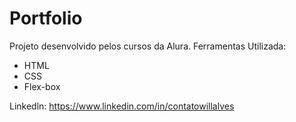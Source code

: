 # Portfolio
Projeto desenvolvido pelos cursos da Alura. 
Ferramentas Utilizada:

* HTML
* CSS
* Flex-box 

Linkedln: https://www.linkedin.com/in/contatowillalves
